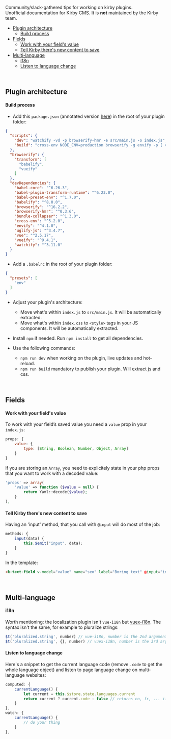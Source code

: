 Community/slack-gathered tips for working on kirby plugins. <br/>
Unofficial documentation for Kirby CMS. It is **not** maintained by the Kirby team.

- [Plugin architecture](#plugin-architecture)
  * [Build process](#build-process)
- [Fields](#fields)
  * [Work with your field's value](#work-with-your-fields-value)
  * [Tell Kirby there's new content to save](#tell-kirby-theres-new-content-to-save)
- [Multi-language](#multi-language)
  * [i18n](#i18n)
  * [Listen to language change](#listen-to-language-change)

<br/>


## Plugin architecture

#### Build process

- Add this `package.json` (annotated version [here](extras/annotated-package.md)) in the root of your plugin folder:

```json
{
  "scripts": {
    "dev": "watchify -vd -p browserify-hmr -e src/main.js -o index.js",
    "build": "cross-env NODE_ENV=production browserify -g envify -p [ vueify/plugins/extract-css -o index.css ] -p bundle-collapser/plugin -e src/main.js | uglifyjs -c warnings=false -m > index.js"
  },
  "browserify": {
    "transform": [
      "babelify",
      "vueify"
    ]
  },
  "devDependencies": {
    "babel-core": "^6.26.3",
    "babel-plugin-transform-runtime": "^6.23.0",
    "babel-preset-env": "^1.7.0",
    "babelify": "^8.0.0",
    "browserify": "^16.2.2",
    "browserify-hmr": "^0.3.6",
    "bundle-collapser": "^1.3.0",
    "cross-env": "^5.2.0",
    "envify": "^4.1.0",
    "uglify-js": "^3.4.7",
    "vue": "^2.5.17",
    "vueify": "^9.4.1",
    "watchify": "^3.11.0"
  }
}
```

- Add a `.babelrc` in the root of your plugin folder:

```json
{
  "presets": [
    "env"
  ]
}
```

- Adjust your plugin's architecture:
  * Move what's within `index.js` to `src/main.js`. It will be automatically extracted.
  * Move what's within `index.css` to `<style>` tags in your JS components. It will be automatically extracted.

- Install `npm` if needed. Run `npm install` to get all dependencies.

- Use the following commands:
  * `npm run dev` when working on the plugin, live updates and hot-reload.
  * `npm run build` mandatory to publish your plugin. Will extract js and css.


<br/>

## Fields

#### Work with your field's value

To work with your field’s saved value you need a `value` prop in your `index.js`:

```javascript
props: {
    value: {
        type: [String, Boolean, Number, Object, Array]
    }
}
```

If you are storing an `Array`, you need to explicitely state in your php props that you want to work with a decoded value:

```php
'props' => array(
    'value' => function ($value = null) {
        return Yaml::decode($value);
    }
),
```

#### Tell Kirby there's new content to save

Having an 'input' method, that you call with `@input` will do most of the job:

```javascript
methods: {
    input(data) {
        this.$emit("input", data);
    }
}
```

In the template:

```html
<k-text-field v-model="value" name="seo" label="Boring text" @input="input"/>
```

<br/>

## Multi-language

#### i18n

Worth mentioning: the localization plugin isn't `vue-i18n` but [vuex-i18n](https://github.com/dkfbasel/vuex-i18n). 
The syntax isn't the same, for example to pluralize strings:

```javascript
$t('pluralized.string', number) // vue-i18n, number is the 2nd argument
$t('pluralized.string', {}, number) // vuex-i18n, number is the 3rd argument
```

#### Listen to language change

Here's a snippet to get the current language code (remove `.code` to get the whole language object) and listen to page language change on multi-language websites:

```javascript
computed: {
    currentLanguage() {
        let current = this.$store.state.languages.current
        return current ? current.code : false // returns en, fr, ... if multi-language
    }
},
watch: {
    currentLanguage() {
        // do your thing
    }
},
```
